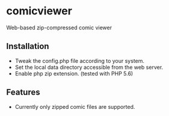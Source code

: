 # comicviewer
Web-based zip-compressed comic viewer

## Installation

  * Tweak the config.php file according to your system.
  * Set the local data directory accessible from the web server.
  * Enable php zip extension. (tested with PHP 5.6)

## Features

  * Currently only zipped comic files are supported.

